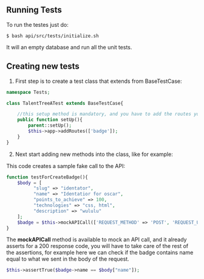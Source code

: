 ## Running Tests

To run the testes just do:
```
$ bash api/src/tests/initialize.sh 
```
It will an empty database and run all the unit tests.

## Creating new tests

1. First step is to create a test class that extends from BaseTestCase:
```php
namespace Tests;

class TalentTreeATest extends BaseTestCase{

    //this setup method is mandatory, and you have to add the routes you can to test for
    public function setUp(){
        parent::setUp();
        $this->app->addRoutes(['badge']);
    }
}
```
2. Next start adding new methods into the class, like for example:

This code creates a sample fake call to the API:
```php
function testForCreateBadge(){
    $body = [
          "slug" => "identator",
          "name" => "Identatior for oscar",
          "points_to_achieve" => 100,
          "technologies" => "css, html",
          "description" => "wululu"
    ];
    $badge = $this->mockAPICall(['REQUEST_METHOD' => 'POST', 'REQUEST_URI' => '/badge/'], $body);
}
```

The **mockAPICall** method is available to mock an API call, and it already asserts for a 200 response code,
you will have to take care of the rest of the assertions, for example here we can check if the badge contains 
name equal to what we sent in the body of the request.
```php
$this->assertTrue($badge->name == $body["name"]); 
```